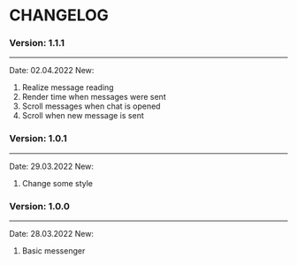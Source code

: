 # CHANGELOG

### Version: 1.1.1
---
Date: 02.04.2022
New:
1) Realize message reading
2) Render time when messages were sent
3) Scroll messages when chat is opened
4) Scroll when new message is sent


### Version: 1.0.1
---
Date: 29.03.2022
New:
1) Change some style


### Version: 1.0.0
---
Date: 28.03.2022
New: 
1) Basic messenger